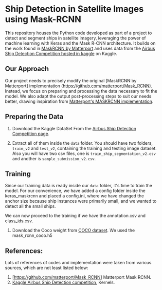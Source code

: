 # Ship Detection in Satellite Images using Mask-RCNN

This repository houses the Python code developed as part of a project to detect and segment ships in satellite imagery, leveraging the power of machine learning with Keras and the Mask R-CNN architecture. It builds on the work found in [MaskRCNN by Matterport](https://github.com/matterport/Mask_RCNN) and uses data from the [Airbus Ship Detection Competition hosted in kaggle](https://www.kaggle.com/c/airbus-ship-detection) on Kaggle.

## Our Approach

Our project needs to precisely modify the original [MaskRCNN by Matterport] implementation (https://github.com/matterport/Mask_RCNN). Instead, we focus on preparing and processing the data necessary to fit the model. We also adapt the output post-processing steps to suit our needs better, drawing inspiration from [Matterport's MASKRCNN implementation](https://github.com/matterport/Mask_RCNN).

## Preparing the Data

1. Download the Kaggle DataSet From the [Airbus Ship Detection Competition page](https://www.kaggle.com/c/airbus-ship-detection).

2. Extract all of them inside the `data` folder. You should have two folders, `train_v2` and `test_v2`, containing the training and testing image dataset. Also you will have two csv files, one is `train_ship_segmentation_v2.csv` and another is `sample_submission_v2.csv`.

## Training

Since our training data is ready inside our `data` folder, it's time to train the model. For our convenience, we have added a config folder inside the keras_maskrcnn and placed a config.ini, where we have changed the anchor size because ship instances were primarily small, and we wanted to detect all the small ships.

We can now proceed to the training if we have the annotation.csv and class_ids.csv.

1. Download the Coco weight from [COCO dataset](https://cocodataset.org/#home). We used the
   mask_rcnn_coco.h5

## References:

Lots of references of codes and implementation were taken from various sources, which are not least listed below:

1. [https://github.com/matterport/Mask_RCNN]  Matterport Mask RCNN.
2. [Kaggle Airbus Ship Detection competition](https://www.kaggle.com/c/airbus-ship-detection), Kernels.
